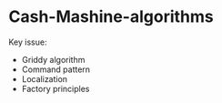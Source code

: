 # Cash-Mashine-algorithms

Key issue:
- Griddy algorithm
- Command pattern
- Localization
- Factory principles
